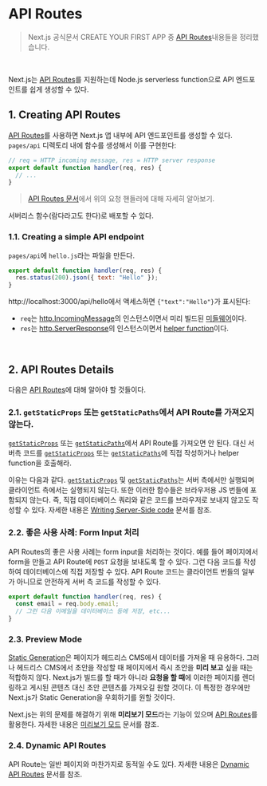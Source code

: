 # API Routes

> Next.js 공식문서 CREATE YOUR FIRST APP 중 [API Routes](https://nextjs.org/learn/basics/api-routes)내용들을 정리했습니다.

<br />

Next.js는 [API Routes](https://nextjs.org/docs/api-routes/introduction)를 지원하는데 Node.js serverless function으로 API 엔드포인트를 쉽게 생성할 수 있다.

## 1. Creating API Routes

[API Routes](https://nextjs.org/docs/api-routes/introduction)를 사용하면 Next.js 앱 내부에 API 엔드포인트를 생성할 수 있다. `pages/api` 디렉토리 내에 함수를 생성해서 이를 구현한다:

```javascript
// req = HTTP incoming message, res = HTTP server response
export default function handler(req, res) {
  // ...
}
```

> [API Routes 문서](https://nextjs.org/docs/api-routes/introduction)에서 위의 요청 핸들러에 대해 자세히 알아보기.

서버리스 함수(람다라고도 한다)로 배포할 수 있다.

### 1.1. Creating a simple API endpoint

`pages/api`에 `hello.js`라는 파일을 만든다.

```javascript
export default function handler(req, res) {
  res.status(200).json({ text: "Hello" });
}
```

http://localhost:3000/api/hello에서 액세스하면 `{"text":"Hello"}`가 표시된다:

- `req`는 [http.IncomingMessage](https://nodejs.org/api/http.html#http_class_http_incomingmessage)의 인스턴스이면서 미리 빌드된 [미들웨어](https://nextjs.org/docs/api-routes/request-helpers)이다.
- `res`는 [http.ServerResponse](https://nodejs.org/api/http.html#http_class_http_serverresponse)의 인스턴스이면서 [helper function](https://nextjs.org/docs/api-routes/response-helpers)이다.

<br />

## 2. API Routes Details

다음은 [API Routes](https://nextjs.org/docs/api-routes/introduction)에 대해 알아야 할 것들이다.

### 2.1. `getStaticProps` 또는 `getStaticPaths`에서 API Route를 가져오지 않는다.

[`getStaticProps`](https://nextjs.org/docs/basic-features/data-fetching/overview#getstaticprops-static-generation) 또는 [`getStaticPaths`](https://nextjs.org/docs/basic-features/data-fetching/overview#getstaticpaths-static-generation)에서 API Route를 가져오면 안 된다. 대신 서버측 코드를 [`getStaticProps`](https://nextjs.org/docs/basic-features/data-fetching/overview#getstaticprops-static-generation) 또는 [`getStaticPaths`](https://nextjs.org/docs/basic-features/data-fetching/overview#getstaticpaths-static-generation)에 직접 작성하거나 helper function을 호출해라.

이유는 다음과 같다. [`getStaticProps`](https://nextjs.org/docs/basic-features/data-fetching/overview#getstaticprops-static-generation) 및 [`getStaticPaths`](https://nextjs.org/docs/basic-features/data-fetching/overview#getstaticpaths-static-generation)는 서버 측에서만 실행되며 클라이언트 측에서는 실행되지 않는다. 또한 이러한 함수들은 브라우저용 JS 번들에 포함되지 않는다. 즉, 직접 데이터베이스 쿼리와 같은 코드를 브라우저로 보내지 않고도 작성할 수 있다. 자세한 내용은 [Writing Server-Side code](https://nextjs.org/docs/basic-features/data-fetching/get-static-props#write-server-side-code-directly) 문서를 참조.

### 2.2. 좋은 사용 사례: Form Input 처리

API Routes의 좋은 사용 사례는 form input을 처리하는 것이다. 예를 들어 페이지에서 form을 만들고 API Route에 `POST` 요청을 보내도록 할 수 있다. 그런 다음 코드를 작성하여 데이터베이스에 직접 저장할 수 있다. API Route 코드는 클라이언트 번들의 일부가 아니므로 안전하게 서버 측 코드를 작성할 수 있다.

```jsx
export default function handler(req, res) {
  const email = req.body.email;
  // 그런 다음 이메일을 데이터베이스 등에 저장, etc...
}
```

### 2.3. Preview Mode

[Static Generation](https://nextjs.org/docs/basic-features/pages#static-generation-recommended)은 페이지가 헤드리스 CMS에서 데이터를 가져올 때 유용하다. 그러나 헤드리스 CMS에서 초안을 작성할 때 페이지에서 즉시 초안을 **미리 보고** 싶을 때는 적합하지 않다. Next.js가 빌드를 할 때가 아니라 **요청을 할 때**에 이러한 페이지를 렌더링하고 게시된 콘텐츠 대신 초안 콘텐츠를 가져오길 원할 것이다. 이 특정한 경우에만 Next.js가 Static Generation을 우회하기를 원할 것이다.

Next.js는 위의 문제를 해결하기 위해 **미리보기 모드**라는 기능이 있으며 [API Routes](https://nextjs.org/docs/api-routes/introduction)를 활용한다. 자세한 내용은 [미리보기 모드](https://nextjs.org/docs/advanced-features/preview-mode) 문서를 참조.

### 2.4. Dynamic API Routes

API Route는 일반 페이지와 마찬가지로 동적일 수도 있다. 자세한 내용은 [Dynamic API Routes](https://nextjs.org/docs/api-routes/dynamic-api-routes) 문서를 참조.
